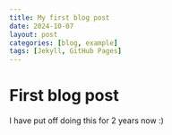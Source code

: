 ```yaml
---
title: My first blog post
date: 2024-10-07
layout: post
categories: [blog, example]
tags: [Jekyll, GitHub Pages]
---
```


# First blog post

I have put off doing this for 2 years now :)
